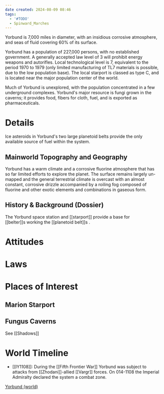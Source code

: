 ```yaml
---
date created: 2024-08-09 08:46
tags:
  - '#TODO'
  - Spinward_Marches
---
```


Yorbund is 7,000 miles in diameter, with an insidious corrosive atmosphere, and seas of fluid covering 60% of its surface.

Yorbund has a population of 227,000 persons, with no established government. A generally accepted law level of 3 will prohibit energy weapons and autorifles. Local technological level is 7, equivalent to the period 1970 to 1979 (only limited manufacturing of TL7 materials is possible, due to the low population base). The local starport is classed as type C, and is located near the major population center of the world.

Much of Yorbund is unexplored, with the population concentrated in a few underground complexes. Yorbund's major resource is fungi grown in the caverns; it provides food, fibers for cloth, fuel, and is exported as pharmaceuticals.

# Details

Ice asteroids in Yorbund's two large planetoid belts provide the only available source of fuel within the system.

## Mainworld Topography and Geography

Yorbund has a warm climate and a corrosive fluorine atmosphere that has so far limited efforts to explore the planet. The surface remains largely un-mapped and the general terrestrial climate is overcast with an almost constant, corrosive drizzle accompanied by a roiling fog composed of fluorine and other exotic elements and combinations in gaseous form.

## History & Background (Dossier)

The Yorbund space station and [[starport]] provide a base for [[belter]]s working the [[planetoid belt]]s .

# Attitudes

# Laws

# Places of Interest

## Marion Starport

## Fungus Caverns



See [[Shadows]]

# World Timeline

- [[IY1108]]: During the [[Fifth Frontier War]] Yorbund was subject to attacks from [[Zhodani]]-allied [[Vargr]] forces. On 014-1108 the Imperial Admiralty declared the system a combat zone.

[Yorbund (world)](https://wiki.travellerrpg.com/Yorbund_(world))